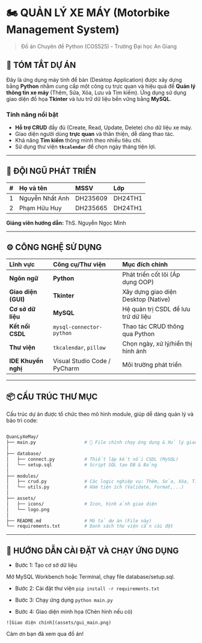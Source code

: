 # 🏍️ QUẢN LÝ XE MÁY (Motorbike Management System)

> Đồ án Chuyên đề Python (COS525) - Trường Đại học An Giang

## 🌟 TÓM TẮT DỰ ÁN

Đây là ứng dụng máy tính để bàn (Desktop Application) được xây dựng bằng **Python** nhằm cung cấp một công cụ trực quan và hiệu quả để **Quản lý thông tin xe máy** (Thêm, Sửa, Xóa, Lưu và Tìm kiếm). Ứng dụng sử dụng giao diện đồ họa **Tkinter** và lưu trữ dữ liệu bền vững bằng **MySQL**.

### Tính năng nổi bật

* **Hỗ trợ CRUD** đầy đủ (Create, Read, Update, Delete) cho dữ liệu xe máy.
* Giao diện người dùng **trực quan** và thân thiện, dễ dàng thao tác.
* Khả năng **Tìm kiếm** thông minh theo nhiều tiêu chí.
* Sử dụng thư viện **`tkcalendar`** để chọn ngày tháng tiện lợi.
---

## 🚀 ĐỘI NGŨ PHÁT TRIỂN

| # | Họ và tên | MSSV | Lớp |
| :-: | :--- | :--- | :--- |
| 1 | Nguyễn Nhất Anh | DH235609 | DH24TH1 |
| 2 | Phạm Hữu Huy | DH235665 | DH24TH1 |

**Giảng viên hướng dẫn:** ThS. Nguyễn Ngọc Minh

---

## ⚙️ CÔNG NGHỆ SỬ DỤNG

| Lĩnh vực | Công cụ/Thư viện | Mục đích chính |
| :--- | :--- | :--- |
| **Ngôn ngữ** | **Python** | Phát triển cốt lõi (Áp dụng OOP) |
| **Giao diện (GUI)** | **Tkinter** | Xây dựng giao diện Desktop (Native) |
| **Cơ sở dữ liệu** | **MySQL** | Hệ quản trị CSDL để lưu trữ dữ liệu |
| **Kết nối CSDL** | `mysql-connector-python` | Thao tác CRUD thông qua Python |
| **Thư viện** | `tkcalendar`, `pillow` | Chọn ngày, xử lý/hiển thị hình ảnh |
| **IDE Khuyến nghị** | Visual Studio Code / PyCharm | Môi trường phát triển |

---

## 📦 CẤU TRÚC THƯ MỤC

Cấu trúc dự án được tổ chức theo mô hình module, giúp dễ dàng quản lý và bảo trì code: 
```bash

QuanLyXeMay/
├── main.py                  # 🚀 File chính chạy ứng dụng & Xử lý giao diện Tkinter
│
├── database/
│   ├── connect.py           # Thiết lập kết nối CSDL (MySQL)
│   └── setup.sql            # Script SQL tạo DB & Bảng
│
├── modules/
│   ├── crud.py              # Các logic nghiệp vụ: Thêm, Sửa, Xóa, Tìm kiếm
│   └── utils.py             # Hàm tiện ích (Validate, Format,...)
│
├── assets/
│   ├── icons/               # Icon, hình ảnh giao diện
│   └── logo.png
│
├── README.md                # Mô tả dự án (File này)
└── requirements.txt         # Danh sách thư viện cần cài đặt
```
---
## 🧩 HƯỚNG DẪN CÀI ĐẶT VÀ CHẠY ỨNG DỤNG
* Bước 1: Tạo cơ sở dữ liệu

Mở MySQL Workbench hoặc Terminal, chạy file database/setup.sql.

* Bước 2: Cài đặt thư viện
```pip install -r requirements.txt```

* Bước 3: Chạy ứng dụng
```python main.py```

* Bước 4: Giao diện minh họa (Chèn hình nếu có)

```![Giao diện chính](assets/gui_main.png)```

Cảm ơn bạn đã xem qua đồ án!

